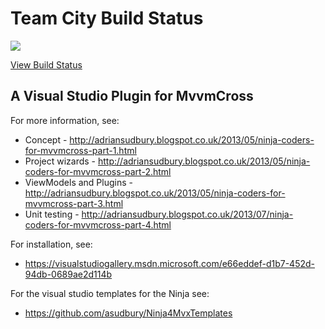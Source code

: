 # Team City Build Status

<a href="http://vm-scorchio.westeurope.cloudapp.azure.com:888/viewType.html?buildTypeId=NinjaCoderForMvvmCross_Build&guest=1">
	<img src="http://vm-scorchio.westeurope.cloudapp.azure.com:888/app/rest/builds/buildType:(id:NinjaCoderForMvvmCross_Build)/statusIcon"/>
</a>

[View Build Status](http://vm-scorchio.westeurope.cloudapp.azure.com:888/viewType.html?buildTypeId=NinjaCoderForMvvmCross_Build&guest=1)

## A Visual Studio Plugin for MvvmCross


For more information, see:

- Concept - http://adriansudbury.blogspot.co.uk/2013/05/ninja-coders-for-mvvmcross-part-1.html
- Project wizards - http://adriansudbury.blogspot.co.uk/2013/05/ninja-coders-for-mvvmcross-part-2.html
- ViewModels and Plugins - http://adriansudbury.blogspot.co.uk/2013/05/ninja-coders-for-mvvmcross-part-3.html
- Unit testing - http://adriansudbury.blogspot.co.uk/2013/07/ninja-coders-for-mvvmcross-part-4.html


For installation, see:

- https://visualstudiogallery.msdn.microsoft.com/e66eddef-d1b7-452d-94db-0689ae2d114b


For the visual studio templates for the Ninja see:

- https://github.com/asudbury/Ninja4MvxTemplates

